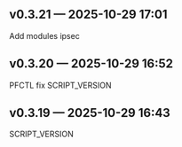 ## v0.3.21 — 2025-10-29 17:01
Add modules ipsec

## v0.3.20 — 2025-10-29 16:52
PFCTL fix SCRIPT_VERSION

## v0.3.19 — 2025-10-29 16:43
SCRIPT_VERSION

